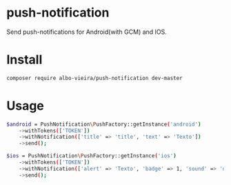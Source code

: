 # push-notification
Send push-notifications for Android(with GCM) and IOS.

# Install
```sh
composer require albo-vieira/push-notification dev-master
```

# Usage
```sh
$android = PushNotification\PushFactory::getInstance('android')
    ->withTokens(['TOKEN'])
    ->withNotification(['title' => 'title', 'text' => 'Texto'])
    ->send();
```

```sh
$ios = PushNotification\PushFactory::getInstance('ios')
    ->withTokens(['TOKEN'])
    ->withNotification(['alert' => 'Texto', 'badge' => 1, 'sound' => 'default'])
    ->send();
```
    
